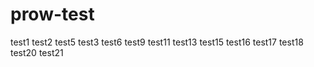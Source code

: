 # prow-test
test1
test2
test5
test3
test6
test9
test11
test13
test15
test16
test17
test18
test20
test21